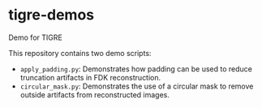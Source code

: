 # tigre-demos
Demo for TIGRE

This repository contains two demo scripts:

- `apply_padding.py`: Demonstrates how padding can be used to reduce truncation artifacts in FDK reconstruction.
- `circular_mask.py`: Demonstrates the use of a circular mask to remove outside artifacts from reconstructed images.

